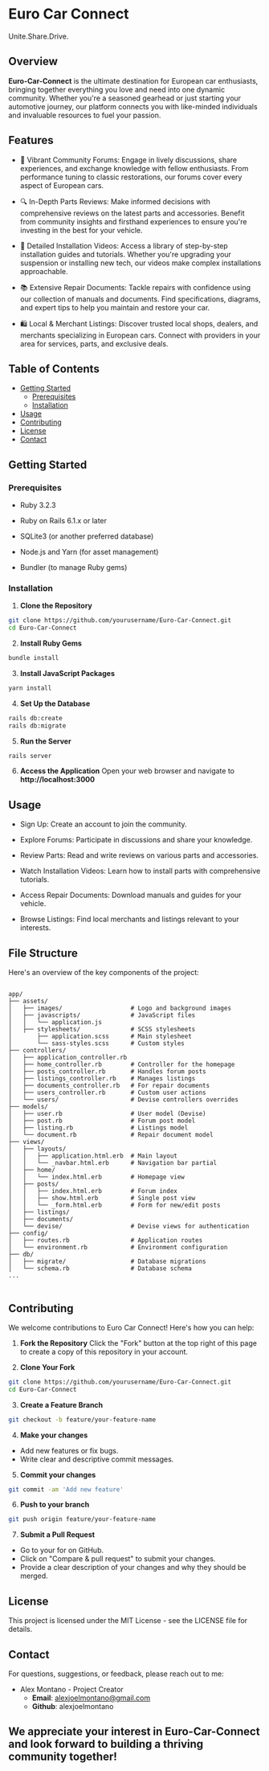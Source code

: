 # Euro Car Connect
Unite.Share.Drive.

## Overview
**Euro-Car-Connect** is the ultimate destination for European car enthusiasts, bringing together everything you love and need into one dynamic community. Whether you're a seasoned gearhead or just starting your automotive journey, our platform connects you with like-minded individuals and invaluable resources to fuel your passion.

## Features
- 🚗 Vibrant Community Forums: Engage in lively discussions, share experiences, and exchange knowledge with fellow enthusiasts. From performance tuning to classic restorations, our forums cover every aspect of European cars.

- 🔍 In-Depth Parts Reviews: Make informed decisions with comprehensive reviews on the latest parts and accessories. Benefit from community insights and firsthand experiences to ensure you're investing in the best for your vehicle.

- 🎥 Detailed Installation Videos: Access a library of step-by-step installation guides and tutorials. Whether you're upgrading your suspension or installing new tech, our videos make complex installations approachable.

- 📚 Extensive Repair Documents: Tackle repairs with confidence using our collection of manuals and documents. Find specifications, diagrams, and expert tips to help you maintain and restore your car.

- 🛍️ Local & Merchant Listings: Discover trusted local shops, dealers, and merchants specializing in European cars. Connect with providers in your area for services, parts, and exclusive deals.

## Table of Contents

- [Getting Started](#getting-started)
    - [Prerequisites](#prerequisites)
    - [Installation](#installation)
- [Usage](#usage)
- [Contributing](#contributing)
- [License](#license)
- [Contact](#contact)

## Getting Started

### Prerequisites
- Ruby 3.2.3

- Ruby on Rails 6.1.x or later

- SQLite3 (or another preferred database)

- Node.js and Yarn (for asset management)

- Bundler (to manage Ruby gems)

### Installation
1. **Clone the Repository**
```bash
git clone https://github.com/yourusername/Euro-Car-Connect.git
cd Euro-Car-Connect
```
2. **Install Ruby Gems**
```bash
bundle install

```
3. **Install JavaScript Packages**
```bash
yarn install

```
4. **Set Up the Database**
```bash
rails db:create
rails db:migrate

```
5. **Run the Server**
```bash
rails server

```
6. **Access the Application**
Open your web browser and navigate to **http://localhost:3000**

## Usage
- Sign Up: Create an account to join the community.

- Explore Forums: Participate in discussions and share your knowledge.

- Review Parts: Read and write reviews on various parts and accessories.

- Watch Installation Videos: Learn how to install parts with comprehensive tutorials.

- Access Repair Documents: Download manuals and guides for your vehicle.

- Browse Listings: Find local merchants and listings relevant to your interests.

## File Structure
Here's an overview of the key components of the project:

<pre>
<code>
app/
├── assets/
│   ├── images/                   # Logo and background images
│   ├── javascripts/              # JavaScript files
│   │   └── application.js
│   ├── stylesheets/              # SCSS stylesheets
│       ├── application.scss      # Main stylesheet
│       └── sass-styles.scss      # Custom styles
├── controllers/
│   ├── application_controller.rb
│   ├── home_controller.rb        # Controller for the homepage
│   ├── posts_controller.rb       # Handles forum posts
│   ├── listings_controller.rb    # Manages listings
│   ├── documents_controller.rb   # For repair documents
│   ├── users_controller.rb       # Custom user actions
│   └── users/                    # Devise controllers overrides
├── models/
│   ├── user.rb                   # User model (Devise)
│   ├── post.rb                   # Forum post model
│   ├── listing.rb                # Listings model
│   └── document.rb               # Repair document model
├── views/
│   ├── layouts/
│   │   ├── application.html.erb  # Main layout
│   │   └── _navbar.html.erb      # Navigation bar partial
│   ├── home/
│   │   └── index.html.erb        # Homepage view
│   ├── posts/
│   │   ├── index.html.erb        # Forum index
│   │   ├── show.html.erb         # Single post view
│   │   └── _form.html.erb        # Form for new/edit posts
│   ├── listings/
│   ├── documents/
│   └── devise/                   # Devise views for authentication
├── config/
│   ├── routes.rb                 # Application routes
│   └── environment.rb            # Environment configuration
├── db/
│   ├── migrate/                  # Database migrations
│   └── schema.rb                 # Database schema
...
</code>
</pre>

## Contributing 
We welcome contributions to Euro Car Connect! Here's how you can help:

1. **Fork the Repository**
Click the "Fork" button at the top right of this page to create a copy of this repository in your account. 

2. **Clone Your Fork**
```bash
git clone https://github.com/yourusername/Euro-Car-Connect.git
cd Euro-Car-Connect
```
3. **Create a Feature Branch**
```bash
git checkout -b feature/your-feature-name
```
4. **Make your changes**
- Add new features or fix bugs.
- Write clear and descriptive commit messages. 
5. **Commit your changes**
```bash
git commit -am 'Add new feature'
```
6. **Push to your branch**
```bash
git push origin feature/your-feature-name
```
7. **Submit a Pull Request**
- Go to your for on GitHub.
- Click on "Compare & pull request" to submit your changes.
- Provide a clear description of your changes and why they should be merged. 

## License
This project is licensed under the MIT License - see the LICENSE file for details.

## Contact
For questions, suggestions, or feedback, please reach out to me:

- Alex Montano - Project Creator
    - **Email**: alexjoelmontano@gmail.com
    - **Github**: alexjoelmontano

We appreciate your interest in Euro-Car-Connect and look forward to building a thriving community together!
--- 